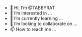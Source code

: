 - 👋 Hi, I’m @TABBYRAT
- 👀 I’m interested in ...
- 🌱 I’m currently learning ...
- 💞️ I’m looking to collaborate on ...
- 📫 How to reach me ...

<!---
TABBYRAT/TABBYRAT is a ✨ special ✨ repository because its `README.md` (this file) appears on your GitHub profile.
You can click the Preview link to take a look at your changes.
--->
